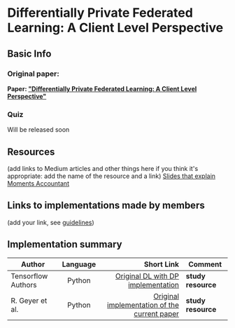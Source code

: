 # Differentially Private Federated Learning: A Client Level Perspective

## Basic Info

### Original paper: 
**Paper: ["Differentially Private Federated Learning: A Client Level Perspective"](https://arxiv.org/pdf/1712.07557.pdf)** 

### Quiz
Will be released soon

## Resources 
(add links to Medium articles and other things here if you think it's appropriate: add the name of the resource and a link)
[Slides that explain Moments Accountant](https://qdata.github.io/deep2Read//talks/20171012-Bargav-2.pdf)

## Links to implementations made by members 
(add your link, see [guidelines](https://github.com/papersdclub/theclub/blob/master/implementation_guidelines.md))


## Implementation summary
| Author          | Language      | Short Link  | Comment |
| -------------   |:-------------:| -----:| ---------|
| Tensorflow Authors | Python        | [Original DL with DP implementation](https://github.com/tensorflow/privacy/tree/master/privacy) | **study resource** |
| R. Geyer et al. | Python | [Original implementation of the current paper](https://github.com/SAP/machine-learning-diff-private-federated-learning) | **study resource** |

